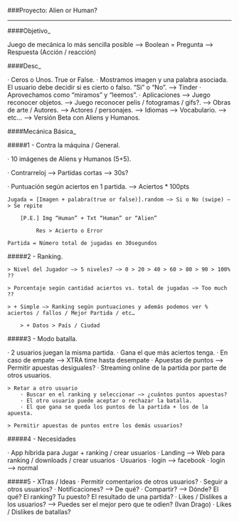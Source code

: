 ###Proyecto: Alien or Human?

- - - - - - - - - - - - - - - - - - - - - - - - - - - - - - - - - - - - - - - - - - - - - - - - - - - - - - - - - - - - - - - - - - - - - - - - - - - - - - - - - - - -

####Objetivo_

Juego de mecánica lo más sencilla posible —> Boolean = Pregunta —> Respuesta (Acción / reacción)

####Desc_

· Ceros o Unos. True or False.
· Mostramos imagen y una palabra asociada. El usuario debe decidir si es cierto o falso. “Si” o “No”. —> Tinder
· Aprovechamos como “miramos” y “leemos”.
· Aplicaciones
	—> Juego reconocer objetos.
	—> Juego reconocer pelis / fotogramas / gifs?.
	—> Obras de arte / Autores.
	—> Actores / personajes.
	—> Idiomas —> Vocabulario.
	—> etc…	
	—> Versión Beta con Aliens y Humanos.

####Mecánica Básica_

#####1 - Contra la máquina / General.

· 10 imágenes de Aliens y Humanos (5+5).

· Contrarreloj —> Partidas cortas —> 30s?

· Puntuación según aciertos en 1 partida. —> Aciertos * 100pts

	Jugada = [Imagen + palabra(true or false)].random —> Si o No (swipe) —> Se repite

		[P.E.] Img “Human” + Txt “Human” or “Alien”
	
			 Res > Acierto o Error

	Partida = Número total de jugadas en 30segundos

#####2 - Ranking.

	> Nivel del Jugador —> 5 niveles? —> 0 > 20 > 40 > 60 > 80 > 90 > 100% ??

	> Porcentaje según cantidad aciertos vs. total de jugadas —> Too much ??

	> + Simple —> Ranking según puntuaciones y además podemos ver % aciertos / fallos / Mejor Partida / etc…

		> + Datos > País / Ciudad

#####3 - Modo batalla.

· 2 usuarios juegan la misma partida.
· Gana el que más aciertos tenga.
· En caso de empate —> XTRA time hasta desempate
· Apuestas de puntos —> Permitir apuestas desiguales?
· Streaming online de la partida por parte de otros usuarios. 

	> Retar a otro usuario
		· Buscar en el ranking y seleccionar —> ¿cuántos puntos apuestas?
		· El otro usuario puede aceptar o rechazar la batalla.
		· El que gana se queda los puntos de la partida + los de la apuesta.

	> Permitir apuestas de puntos entre los demás usuarios?

#####4 - Necesidades 

· App híbrida para Jugar + ranking / crear usuarios
· Landing —> Web para ranking / downloads / crear usuarios
· Usuarios
	· login —> facebook 
	· login —> normal

#####5 - XTras / Ideas
· Permitir comentarios de otros usuarios?
· Seguir a otros usuarios?
· Notificaciones? —> De qué?
· Compartir? —> Dónde? El qué? El ranking? Tu puesto? El resultado de una partida?
· Likes / Dislikes a los usuarios? —> Puedes ser el mejor pero que te odien? (Ivan Drago)
· Likes / Dislikes de batallas?
